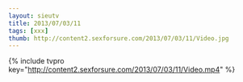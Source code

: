 ```yaml
--- 
layout: sieutv
title: 2013/07/03/11
tags: [xxx]
thumb: http://content2.sexforsure.com/2013/07/03/11/Video.jpg
---
```

{% include tvpro key="http://content2.sexforsure.com/2013/07/03/11/Video.mp4" %} 
